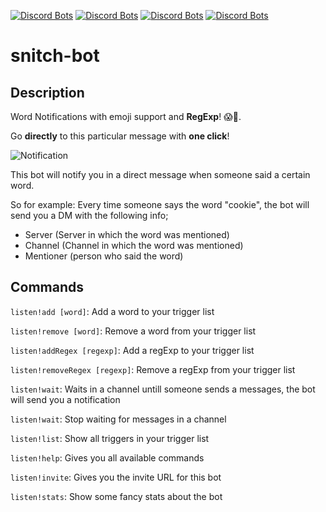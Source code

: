 [![Discord Bots](https://discordbots.org/api/widget/status/452042500828299264.svg)](https://discordbots.org/bot/452042500828299264) [![Discord Bots](https://discordbots.org/api/widget/servers/452042500828299264.svg)](https://discordbots.org/bot/452042500828299264) [![Discord Bots](https://discordbots.org/api/widget/lib/452042500828299264.svg)](https://discordbots.org/bot/452042500828299264) [![Discord Bots](https://discordbots.org/api/widget/owner/452042500828299264.svg)](https://discordbots.org/bot/452042500828299264)


# snitch-bot

## Description

Word Notifications with emoji support and **RegExp**! 😱🎉.

Go **directly** to this particular message with **one click**!

![Notification](https://i.am-a.ninja/d503fa.png)

This bot will notify you in a direct message when someone said a certain word.

So for example:
Every time someone says the word "cookie", the bot will send you a DM with the following info;
* Server (Server in which the word was mentioned)
* Channel (Channel in which the word was mentioned)
* Mentioner (person who said the word)

## Commands

`listen!add [word]`: Add a word to your trigger list

`listen!remove [word]`: Remove a word from your trigger list

`listen!addRegex [regexp]`: Add a regExp to your trigger list

`listen!removeRegex [regexp]`: Remove a regExp from your trigger list

`listen!wait`: Waits in a channel untill someone sends a messages, the bot will send you a notification

`listen!wait`: Stop waiting for messages in a channel

`listen!list`: Show all triggers in your trigger list

`listen!help`: Gives you all available commands

`listen!invite`: Gives you the invite URL for this bot

`listen!stats`: Show some fancy stats about the bot
